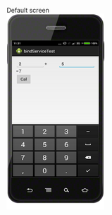 Default screen <br />
![github](https://github.com/DeanHuangTW/bindService/blob/master/screen.png "github")
